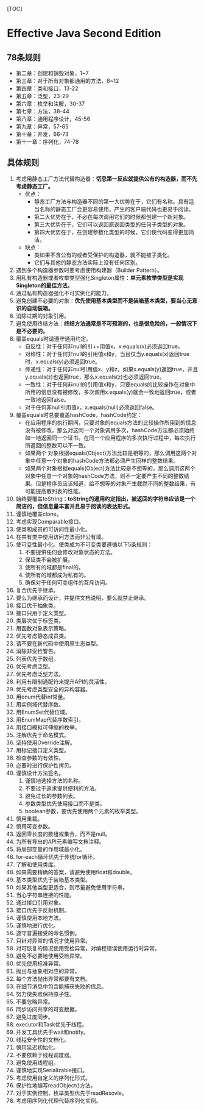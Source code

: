 [TOC]

# Effective Java Second Edition

## 78条规则

- 第二章：创建和销毁对象，1~7
- 第三章：对于所有对象都通用的方法，8~12 
- 第四章：类和接口，13-22
- 第五章：泛型，23-29
- 第六章：枚举和注解，30-37
- 第七章：方法，38-44
- 第八章：通用程序设计，45-56
- 第九章：异常，57-65
- 第十章：并发，66-73
- 第十一章：序列化，74-78

## 具体规则


1. 考虑用静态工厂方法代替构造器：**切忌第一反应就提供公有的构造器，而不先考虑静态工厂。**
    + 优点：
        * 静态工厂方法与构造器不同的第一大优势在于，它们有名称。具有适当名称的静态工厂会更容易使用，产生的客户端代码也更易于阅读。
        * 第二大优势在于，不必在每次调用它们的时候都创建一个新对象。
        * 第三大优势在于，它们可以返回原返回类型的任何子类型的对象。
        * 第四大优势在于，在创建参数化类型的时候，它们使代码变得更加简洁。
    + 缺点：
        * 类如果不含公有的或者受保护的构造器，就不能被子类化。
        * 它们与其他的静态方法实际上没有任何区别。
2. 遇到多个构造器参数时要考虑使用构建器（Builder Pattern）。
3. 用私有构造器或者枚举类型强化Singleton属性：**单元素枚举类型是实现Singleton的最佳方法。**
4. 通过私有构造器强化不可实例化的能力。
5. 避免创建不必要的对象：**优先使用基本类型而不是装箱基本类型，要当心无意识的自动装箱。**
6. 消除过期的对象引用。
7. 避免使用终结方法：**终结方法通常是不可预测的，也是很危险的，一般情况下是不必要的。**
8. 覆盖equals时请遵守通用约定。
    + 自反性：对于任何非null的引++用值x，x.equals(x)必须返回true。
    + 对称性：对于任何非null的引用值x和y，当且仅当y.equals(x)返回true时，x.equals(y)必须返回true。
    + 传递性：对于任何非null引用值x、y和z，如果x.equals(y)返回true，并且y.equals(z)也返回true，那么x.equals(z)也必须返回true。
    + 一致性：对于任何非null的引用值x和y，只要equals的比较操作在对象中所用的信息没有被修改，多次调用x.equals(y)就会一致地返回true，或者一致地返回false。
    + 对于任何非null引用值x，x.equals(null)必须返回false。
9. 覆盖equals时总要覆盖hashCode，hashCode约定：
    + 在应用程序的执行期间，只要对象的equals方法的比较操作所用到的信息没有被修改，那么对这同一个对象调用多次，hashCode方法都必须始终如一地返回同一个证书。在同一个应用程序的多次执行过程中，每次执行所返回的整数可以不一致。
    + 如果两个 对象根据equals(Object)方法比较是相等的，那么调用这两个对象中任意一个对象的hashCode方法都必须产生同样的整数结果。
    + 如果两个对象根据equals(Object)方法比较是不想等的，那么调用这两个对象中任意一个对象的hashCode方法，则不一定要产生不同的整数结果。但是程序员应该知道，给不想等的对象产生截然不同的整数结果，有可能提高散列表的性能。
10. 始终要覆盖toString：**toString的通用约定指出，被返回的字符串应该是一个简洁的，但信息量丰富并且易于阅读的表达形式。**
11. 谨慎地覆盖clone。
12. 考虑实现Comparable接口。
13. 使类和成员的可访问性最小化。
14. 在共有类中使用访问方法而非公有域。
15. 使可变性最小化。使类成为不可变类要遵循以下5条规则：
    1. 不要提供任何会修改对象状态的方法。
    2. 保证类不会被扩展。
    3. 使所有的域都是final的。
    4. 使所有的域都成为私有的。
    5. 确保对于任何可变组件的互斥访问。
16. 复合优先于继承。
17. 要么为继承而设计，并提供文档说明，要么就禁止继承。
18. 接口优于抽象类。
19. 接口只用于定义类型。
20. 类层次优于标签类。
21. 用函数对象表示策略。
22. 优先考虑静态成员类。
23. 请不要在新代码中使用原生态类型。
24. 消除非受检警告。
25. 列表优先于数组。
26. 优先考虑泛型。
27. 优先考虑泛型方法。
28. 利用有限制通配符来提升API的灵活性。
29. 优先考虑类型安全的异构容器。
30. 用enum代替int常量。
31. 用实例域代替序数。
32. 用EnumSet代替位域。
33. 用EnumMap代替序数索引。
34. 用接口模拟可伸缩的枚举。
35. 注解优先于命名模式。
36. 坚持使用Override注解。
37. 用标记接口定义类型。
38. 检查参数的有效性。
39. 必要时进行保护性拷贝。
40. 谨慎设计方法签名。
    1. 谨慎地选择方法的名称。
    2. 不要过于追求提供便利的方法。
    3. 避免过长的参数列表。
    4. 参数类型优先使用接口而不是类。
    5. boolean参数，要优先使用两个元素的枚举类型。
41. 慎用重载。
42. 慎用可变参数。
43. 返回零长度的数组或集合，而不是null。
44. 为所有导出的API元素编写文档注释。
45. 将局部变量的作用域最小化。
46. for-each循环优先于传统for循环。
47. 了解和使用类库。
48. 如果需要精确的答案，请避免使用float和double。
49. 基本类型优先于装箱基本类型。
50. 如果其他类型更适合，则尽量避免使用字符串。
51. 当心字符串连接的性能。
52. 通过接口引用对象。
53. 接口优先于反射机制。
54. 谨慎使用本地方法。
55. 谨慎地进行优化。
56. 遵守普遍接受的命名惯例。
57. 只针对异常的情况才使用异常。
58. 对可恢复的情况使用受检异常，对编程错误使用运行时异常。
59. 避免不必要地使用受检异常。
60. 优先使用标准异常。
61. 抛出与抽象相对应的异常。
62. 每个方法抛出异常都要有文档。
63. 在细节消息中包含能捕获失败的信息。
64. 努力使失败保持原子性。
65. 不要忽略异常。
66. 同步访问共享的可变数据。
67. 避免过度同步。
68. executor和Task优先于线程。
69. 并发工具优先于wait和notify。
70. 线程安全性的文档化。
71. 慎用延迟初始化。
72. 不要依赖于线程调度器。
73. 避免使用线程组。
74. 谨慎地实现Serializable接口。
75. 考虑使用自定义的序列化形式。
76. 保护性地编写readObject()方法。
77. 对于实例控制，枚举类型优先于readResovle。
78. 考虑用序列化代理代替序列化实例。
